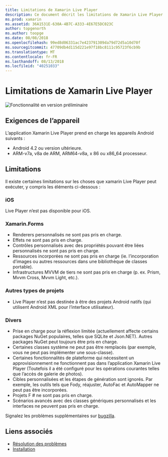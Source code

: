 ```yaml
---
title: Limitations de Xamarin Live Player
description: Ce document décrit les limitations de Xamarin Live Player. Il traite des exigences de l’appareil, les fonctionnalités fonctionne avec les types de projets et d’autres rubriques divers.
ms.prod: xamarin
ms.assetid: 36A1531E-630A-4B7C-A333-4E67E5DC023C
author: topgenorth
ms.author: toopge
ms.date: 08/08/2018
ms.openlocfilehash: 99ed8d06331ac7e423791309da79d72d5a10d70f
ms.sourcegitcommit: 47709db4d115d221e97f18bc8111c95723f6cb9b
ms.translationtype: MT
ms.contentlocale: fr-FR
ms.lasthandoff: 08/13/2018
ms.locfileid: "40251033"
---
```

# <a name="limitations-of-xamarin-live-player"></a>Limitations de Xamarin Live Player

![Fonctionnalité en version préliminaire](~/media/shared/preview.png)

## <a name="device-requirements"></a>Exigences de l’appareil

L’application Xamarin Live Player prend en charge les appareils Android suivants :

- Android 4.2 ou version ultérieure.
- ARM-v7a, v8a de ARM, ARM64-v8a, x 86 ou x86_64 processeur.

## <a name="limitations"></a>Limitations

Il existe certaines limitations sur les choses que xamarin Live Player peut exécuter, y compris les éléments ci-dessous :

### <a name="ios"></a>iOS

Live Player n’est pas disponible pour iOS.

### <a name="xamarinforms"></a>Xamarin.Forms

- Renderers personnalisés ne sont pas pris en charge.
- Effets ne sont pas pris en charge.
- Contrôles personnalisés avec des propriétés pouvant être liées personnalisés ne sont pas pris en charge.
- Ressources incorporées ne sont pas pris en charge (ie. l’incorporation d’images ou autres ressources dans une bibliothèque de classes portable).
- Infrastructures MVVM de tiers ne sont pas pris en charge (p. ex. Prism, Mvvm Cross, Mvvm Light, etc.).

### <a name="other-project-types"></a>Autres types de projets

- Live Player n’est pas destinée à être des projets Android natifs (qui utilisent Android XML pour l’interface utilisateur).

### <a name="misc"></a>Divers

- Prise en charge pour la réflexion limitée (actuellement affecte certains packages NuGet populaires, telles que SQLite et Json.NET). Autres packages NuGet peut toujours être pris en charge.
- Certaines classes système ne peut pas être remplacés (par exemple, vous ne peut pas implémenter une sous-classe).
- Certaines fonctionnalités de plateforme qui nécessitent un approvisionnement ne fonctionnent pas dans l’application Xamarin Live Player (Toutefois il a été configuré pour les opérations courantes telles que l’accès de galerie de photos).
- Cibles personnalisées et les étapes de génération sont ignorés. Par exemple, les outils tels que Fody, réajuster, AutoFac et AutoMapper ne peut pas être incorporées.
- Projets F # ne sont pas pris en charge.
- Scénarios avancés avec des classes génériques personnalisés et les interfaces ne peuvent pas pris en charge.

Signalez les problèmes supplémentaires sur [bugzilla](https://aka.ms/live-player-report-issue).

## <a name="related-links"></a>Liens associés

- [Résolution des problèmes](~/tools/live-player/troubleshooting.md)
- [Installation](~/tools/live-player/install.md)
